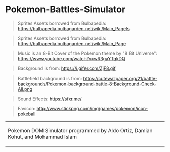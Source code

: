 # Pokemon-Battles-Simulator

> Sprites Assets borrowed from Bulbapedia: https://bulbapedia.bulbagarden.net/wiki/Main_Pagels

>Sprites Assets borrowed from Bulbapedia: https://bulbapedia.bulbagarden.net/wiki/Main_Page

>Music is an 8-Bit Cover of the Pokemon theme by "8 Bit Universe": https://www.youtube.com/watch?v=wR3gaYTqkDQ

>Background is from: https://i.gifer.com/ZjF8.gif

>Battlefield background is from: https://cutewallpaper.org/21/battle-backgrounds/Pokemon-background-battle-8-Background-Check-All.png

>Sound Effects: https://sfxr.me/

>Favicon: http://www.stickpng.com/img/games/pokemon/icon-pokeball 

<table><tr><td width="100%">

Pokemon DOM Simulator programmed by Aldo Ortiz, Damian Kohut, and Mohammad Islam
</td></tr></table>
